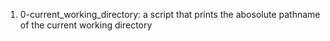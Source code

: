 1. 0-current_working_directory: a script that prints the abosolute pathname of the current working directory
